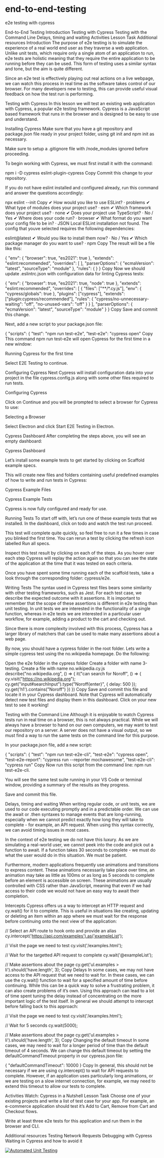 # end-to-end-testing

e2e testing with cypress

End-to-End Testing
Introduction
Testing with Cypress
Testing with the Command Line
Delays, timing and waiting
Activities
Lesson Task
Additional resources
Introduction
The purpose of e2e testing is to simulate the experience of a real world end user as they traverse a web application. Unlike unit tests, which require only a single atom of an application to run, e2e tests are holistic meaning that they require the entire application to be running before they can be used. This form of testing uses a similar syntax and tone, but the aim is quite different.

Since an e2e test is effectively playing out real actions on a live webpage, we can watch this process in real time as the software takes control of our browser. For many developers new to testing, this can provide useful visual feedback on how the test run is performing.

Testing with Cypress
In this lesson we will test an existing web application with Cypress, a popular e2e testing framework. Cypress is a JavaScript based framework that runs in the browser and is designed to be easy to use and understand.

Installing Cypress
Make sure that you have a git repository and package.json file ready in your project folder, using git init and npm init as necessary.

Make sure to setup a .gitignore file with /node_modules ignored before proceeding.

To begin working with Cypress, we must first install it with the command:

npm i -D cypress eslint-plugin-cypress
Copy
Commit this change to your repository.

If you do not have eslint installed and configured already, run this command and answer the questions accordingly:

npx eslint --init
Copy
✔ How would you like to use ESLint? · problems
✔ What type of modules does your project use? · esm
✔ Which framework does your project use? · none
✔ Does your project use TypeScript? · No / Yes
✔ Where does your code run? · browser
✔ What format do you want your config file to be in? · JSON
Local ESLint installation not found.
The config that youve selected requires the following dependencies:

eslint@latest
✔ Would you like to install them now? · No / Yes
✔ Which package manager do you want to use? · npm
Copy
The result will be a file like this:

{
"env": {
"browser": true,
"es2021": true
},
"extends": "eslint:recommended",
"overrides": [
],
"parserOptions": {
"ecmaVersion": "latest",
"sourceType": "module"
},
"rules": {
}
}
Copy
Now we should update .eslintrc.json with configuration data for linting Cypress tests:

{
"env": {
"browser": true,
"es2021": true,
"node": true
},
"extends": "eslint:recommended",
"overrides": [
{
"files": ["**/*.cy.js"],
"env": { "cypress/globals": true },
"plugins": ["cypress"],
"extends": ["plugin:cypress/recommended"],
"rules": {
"cypress/no-unnecessary-waiting": "off",
"no-unused-vars": "off"
}
}
],
"parserOptions": {
"ecmaVersion": "latest",
"sourceType": "module"
}
}
Copy
Save and commit this change.

Next, add a new script to your package.json file:

{
"scripts": {
"test": "npm run test-e2e",
"test-e2e": "cypress open"
Copy
This command npm run test-e2e will open Cypress for the first time in a new window:

Running Cypress for the first time

Select E2E Testing to continue.

Configuring Cypress
Next Cypress will install configuration data into your project in the file cypress.config.js along with some other files required to run tests.

Configuring Cypress

Click on Continue and you will be prompted to select a browser for Cypress to use:

Selecting a Browser

Select Electron and click Start E2E Testing in Electron.

Cypress Dashboard
After completing the steps above, you will see an empty dashboard:

Cypress Dashboard

Let’s install some example tests to get started by clicking on Scaffold example specs.

This will create new files and folders containing useful predefined examples of how to write and run tests in Cypress:

Cypress Example Files

Cypress Example Tests

Cypress is now fully configured and ready for use.

Running Tests
To start off with, let’s run one of these example tests that we installed. In the dashboard, click on todo and watch the test run proceed.

This test will complete quite quickly, so feel free to run it a few times in case you blinked the first time. You can rerun a test by clicking the refresh icon labelled Run all specs.

Inspect this test result by clicking on each of the steps. As you hover over each step Cypress will replay the action again so that you can see the state of the application at the time that it was tested on each criteria.

Once you have spent some time running each of the scaffold tests, take a look through the corresponding folder: cypress/e2e.

Writing Tests
The syntax used in Cypress test files bears some similarity with other testing frameworks, such as Jest. For each test case, we describe the expected outcome with it assertions. It is important to remember that the scope of these assertions is different in e2e testing than unit testing. In unit tests we are interested in the functionality of a single function, whereas in e2e tests we are interested in a particular user workflow, for example, adding a product to the cart and checking out.

Since there is more complexity involved with this process, Cypress has a larger library of matchers that can be used to make many assertions about a web page.

By now, you should have a cypress folder in the root folder. Lets write a simple cypress test using the no.wikipedia homepage. Do the following:

Open the e2e folder in the cypress folder
Create a folder with name 3-testing.
Create a file with name no.wikipedia.cy.js
describe("no.wikipedia.org", () => {
it("can search for Noroff", () => {
cy.visit("https://no.wikipedia.org");
cy.get("input#searchInput").type("Noroff{enter}", { delay: 500 });
cy.get('h1').contains("Noroff")
})
})
Copy
Save and commit this file and locate it in your Cypress dashboard. Note that Cypress will automatically detect new test files and display them in this dashboard. Click on your new test to see it working!

Testing with the Command Line
Although it is enjoyable to watch Cypress tests run in real time on a browser, this is not always practical. While we will always have a browser to hand on our own computers, we may want to test our repository on a server. A server does not have a visual output, so we must find a way to run the same tests on the command line for this purpose.

In your package.json file, add a new script:

{
"scripts": {
"test": "npm run test-e2e-cli",
"test-e2e": "cypress open",
"test-e2e-report": "cypress run --reporter mochawesome",
"test-e2e-cli": "cypress run"
Copy
Now run this script from the command line: npm run test-e2e-cli.

You will see the same test suite running in your VS Code or terminal window, providing a summary of the results as they progress.

Save and commit this file.

Delays, timing and waiting
When writing regular code, or unit tests, we are used to our code executing promptly and in a predictable order. We can use the await or .then syntaxes to manage events that are long-running, especially when we cannot predict exactly how long they will take to complete - for example, an API request. When using this syntax correctly, we can avoid timing issues in most cases.

In the context of e2e testing we do not have this luxury. As we are simulating a real-world user, we cannot peek into the code and pick out a function to await. If a function takes 30 seconds to complete - we must do what the user would do in this situation. We must be patient.

Furthermore, modern applications frequently use animations and transitions to express content. These animations necessarily take place over time, an animation may take as little as 100ms or as long as 5 seconds to complete before an element is accessible on screen. These animations are usually controlled with CSS rather than JavaScript, meaning that even if we had access to their code we would not have an easy way to await their completion.

Intercepts
Cypress offers us a way to intercept an HTTP request and cy.wait() for it to complete. This is useful in situations like creating, updating or deleting an item within an app where we must wait for the response before continuing onto the next view of the application:

// Select an API route to hook onto and provide an alias
cy.intercept('https://api.com/examples').as('exampleList');

// Visit the page we need to test
cy.visit('/examples.html');

// Wait for the targetted API request to complete
cy.wait('@exampleList');

// Make assertions about the page
cy.get('ul.examples > li').should('have.length', 3);
Copy
Delays
In some cases, we may not have access to the API request that we need to wait for. In these cases, we can use the cy.wait() function to wait for a specified amount of time before continuing. While this can be a quick way to solve a frustrating problem, it can also create problems of it’s own. Using this approach can lead to a lot of time spent tuning the delay instead of concentrating on the more important logic of the test itself. In general we should attempt to intercept before falling back to this approach:

// Visit the page we need to test
cy.visit('/examples.html');

// Wait for 5 seconds
cy.wait(5000);

// Make assertions about the page
cy.get('ul.examples > li').should('have.length', 3);
Copy
Changing the default timeout
In some cases, we may need to wait for a longer period of time than the default timeout of 4 seconds. We can change this default timeout by setting the defaultCommandTimeout property in our cypress.json file:

{
"defaultCommandTimeout": 10000
}
Copy
In general, this should not be necessary if we are using cy.intercept() to wait for API requests to complete. However, if an application uses particularly long animations, or we are testing on a slow internet connection, for example, we may need to extend this timeout to allow our tests to complete.

Activities
Watch: Cypress in a Nutshell
Lesson Task
Choose one of your existing projects and write a list of test case for your app. For example, an e-commerce application should test it’s Add to Cart, Remove from Cart and Checkout flows.

Write at least three e2e tests for this application and run them in the browser and CLI.

Additional resources
Testing Network Requests
Debugging with Cypress
Waiting in Cypress and how to avoid it

[![Automated Unit Testing](https://github.com/NikosDig/end-to-end-testing/actions/workflows/unit-test.yml/badge.svg)](https://github.com/NikosDig/end-to-end-testing/actions/workflows/unit-test.yml)

